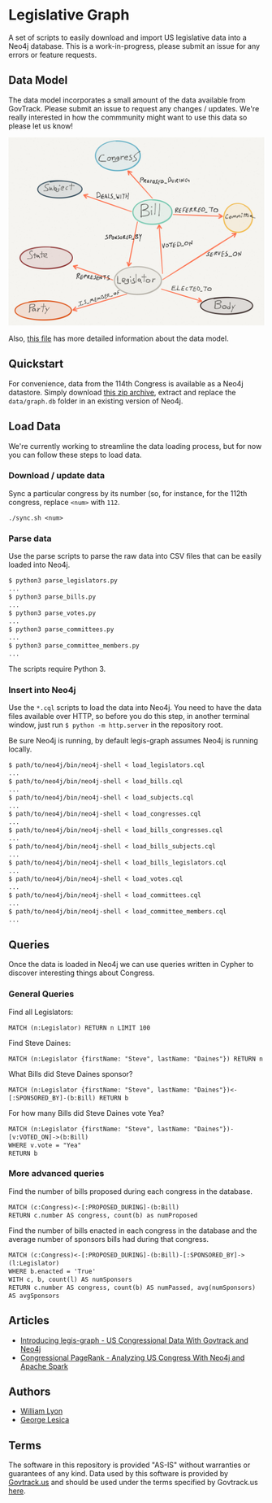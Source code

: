 # Legislative Graph

A set of scripts to easily download and import US legislative data into a Neo4j
database. This is a work-in-progress, please submit an issue for any errors or feature requests.

## Data Model

The data model incorporates a small amount of the data available from GovTrack. Please submit an issue to request any changes / updates. We're really interested in how the commmunity might want to use this data so please let us know!

![](img/datamodel.png)

Also, [this file](schema.md) has more detailed information about the data model.

## Quickstart

For convenience, data from the 114th Congress is available as a Neo4j datastore. Simply download [this zip archive](https://dl.dropboxusercontent.com/u/67572426/legis-graph.graph.db.zip), extract and replace the `data/graph.db` folder in an existing version of Neo4j.

## Load Data

We're currently working to streamline the data loading process, but for now you can follow these steps to load data.

### Download / update data

Sync a particular congress by its number (so, for instance, for the 112th
congress, replace `<num>` with `112`.

```
./sync.sh <num>
```

### Parse data

Use the parse scripts to parse the raw data into CSV files that can be easily
loaded into Neo4j.

```
$ python3 parse_legislators.py
...
$ python3 parse_bills.py
...
$ python3 parse_votes.py
...
$ python3 parse_committees.py
...
$ python3 parse_committee_members.py
...
```

The scripts require Python 3.

### Insert into Neo4j

Use the `*.cql` scripts to load the data into Neo4j. You need to have the data
files available over HTTP, so before you do this step, in another terminal
window, just run `$ python -m http.server` in the repository root.

Be sure Neo4j is running, by default legis-graph assumes Neo4j is running locally.

```
$ path/to/neo4j/bin/neo4j-shell < load_legislators.cql
...
$ path/to/neo4j/bin/neo4j-shell < load_bills.cql
...
$ path/to/neo4j/bin/neo4j-shell < load_subjects.cql
...
$ path/to/neo4j/bin/neo4j-shell < load_congresses.cql
...
$ path/to/neo4j/bin/neo4j-shell < load_bills_congresses.cql
...
$ path/to/neo4j/bin/neo4j-shell < load_bills_subjects.cql
...
$ path/to/neo4j/bin/neo4j-shell < load_bills_legislators.cql
...
$ path/to/neo4j/bin/neo4j-shell < load_votes.cql
...
$ path/to/neo4j/bin/neo4j-shell < load_committees.cql
...
$ path/to/neo4j/bin/neo4j-shell < load_committee_members.cql
...
```

## Queries

Once the data is loaded in Neo4j we can use queries written in Cypher to discover interesting things about Congress.

### General Queries

Find all Legislators:

~~~cypher
MATCH (n:Legislator) RETURN n LIMIT 100
~~~

Find Steve Daines:

~~~cypher
MATCH (n:Legislator {firstName: "Steve", lastName: "Daines"}) RETURN n
~~~

What Bills did Steve Daines sponsor?

~~~cypher
MATCH (n:Legislator {firstName: "Steve", lastName: "Daines"})<-[:SPONSORED_BY]-(b:Bill) RETURN b
~~~

For how many Bills did Steve Daines vote Yea?

~~~cypher
MATCH (n:Legislator {firstName: "Steve", lastName: "Daines"})-[v:VOTED_ON]->(b:Bill) 
WHERE v.vote = "Yea"
RETURN b
~~~

### More advanced queries

Find the number of bills proposed during each congress in the database.

```cypher
MATCH (c:Congress)<-[:PROPOSED_DURING]-(b:Bill)
RETURN c.number AS congress, count(b) as numProposed
```

Find the number of bills enacted in each congress in the database and the
average number of sponsors bills had during that congress.

```cypher
MATCH (c:Congress)<-[:PROPOSED_DURING]-(b:Bill)-[:SPONSORED_BY]->(l:Legislator)
WHERE b.enacted = 'True'
WITH c, b, count(l) AS numSponsors
RETURN c.number AS congress, count(b) AS numPassed, avg(numSponsors) AS avgSponsors
```

## Articles

* [Introducing legis-graph - US Congressional Data With Govtrack and Neo4j](http://www.lyonwj.com/2015/09/20/legis-graph-congressional-data-using-neo4j/)
* [Congressional PageRank - Analyzing US Congress With Neo4j and Apache Spark](http://www.lyonwj.com/2015/10/11/congressional-pagerank/)

## Authors

* [William Lyon](http://github.com/johnymontana)
* [George Lesica](http://github.com/glesica)

## Terms

The software in this repository is provided "AS-IS" without warranties or guarantees of any kind. Data used by this software is provided by [Govtrack.us](http://govtrack.us) and should be used under the terms specified by Govtrack.us [here](https://www.govtrack.us/developers/license).

